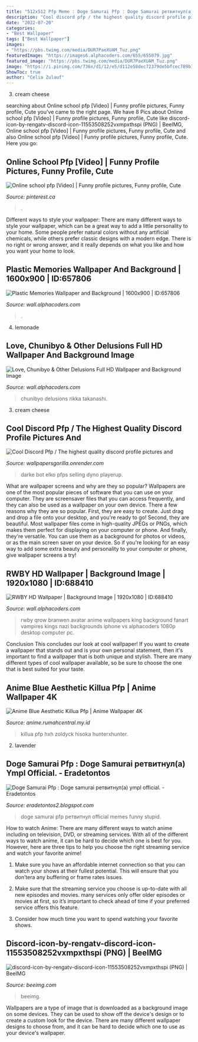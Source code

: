 ```yaml
---
title: "512x512 Pfp Meme : Doge Samurai Pfp : Doge Samurai ретвитнул(а) Ympl Official."
description: "Cool discord pfp / the highest quality discord profile pictures and"
date: "2022-07-20"
categories:
- "Best Wallpaper"
tags: ["Best Wallpaper"]
images:
- "https://pbs.twimg.com/media/DUR7PaeXUAM_Tuz.png"
featuredImage: "https://images6.alphacoders.com/655/655079.jpg"
featured_image: "https://pbs.twimg.com/media/DUR7PaeXUAM_Tuz.png"
image: "https://i.pinimg.com/736x/d1/12/e5/d112e58dec72379de5bfcec789b18e03.jpg"
ShowToc: true
author: "Celia Zulauf"
---
```



3. cream cheese 

	

		
searching about Online school pfp [Video] | Funny profile pictures, Funny profile, Cute you've came to the right page. We have 8 Pics about Online school pfp [Video] | Funny profile pictures, Funny profile, Cute like discord-icon-by-rengatv-discord-icon-11553508252vxmpxthspi (PNG) | BeeIMG, Online school pfp [Video] | Funny profile pictures, Funny profile, Cute and also Online school pfp [Video] | Funny profile pictures, Funny profile, Cute. Here you go:
		
    
## Online School Pfp [Video] | Funny Profile Pictures, Funny Profile, Cute

<img loading=lazy src="https://i.pinimg.com/736x/4b/9b/b4/4b9bb49153f5763bdd41460c31c4ab01.jpg" onerror="this.onerror=null;this.src='https://tse3.mm.bing.net/th?id=OIP.F0h27ECizq4-TZAs9iK5PwHaNK&amp;pid=15.1';" alt="Online school pfp [Video] | Funny profile pictures, Funny profile, Cute">

_Source: pinterest.ca_

>. 

	

Different ways to style your wallpaper:
There are many different ways to style your wallpaper, which can be a great way to add a little personality to your home. Some people prefer natural colors without any artificial chemicals, while others prefer classic designs with a modern edge. There is no right or wrong answer, and it really depends on what you like and how you want your home to look.

    
## Plastic Memories Wallpaper And Background | 1600x900 | ID:657806

<img loading=lazy src="https://images8.alphacoders.com/657/thumb-1920-657806.jpg" onerror="this.onerror=null;this.src='https://tse2.mm.bing.net/th?id=OIP.RGYZX8DknCVnbhVkS_QJqQHaEK&amp;pid=15.1';" alt="Plastic Memories Wallpaper and Background | 1600x900 | ID:657806">

_Source: wall.alphacoders.com_

>. 

	

4. lemonade 

    
## Love, Chunibyo &amp; Other Delusions Full HD Wallpaper And Background Image

<img loading=lazy src="https://images6.alphacoders.com/655/655079.jpg" onerror="this.onerror=null;this.src='https://tse3.mm.bing.net/th?id=OIP.5JHtmwlZaxTrHdhKQ3y0_gHaEK&amp;pid=15.1';" alt="Love, Chunibyo &amp; Other Delusions Full HD Wallpaper and Background Image">

_Source: wall.alphacoders.com_

>chunibyo delusions rikka takanashi. 

	

3. cream cheese 

    
## Cool Discord Pfp / The Highest Quality Discord Profile Pictures And

<img loading=lazy src="https://pbs.twimg.com/media/DUR7PaeXUAM_Tuz.png" onerror="this.onerror=null;this.src='https://tse1.mm.bing.net/th?id=OIP.DtqXy-NHw60dYzHxAHMP1QHaHa&amp;pid=15.1';" alt="Cool Discord Pfp / The highest quality discord profile pictures and">

_Source: wallpapersgorilla.onrender.com_

>darke bot elko pfps selling dyno playerup. 

	

What are wallpaper screens and why are they so popular?
Wallpapers are one of the most popular pieces of software that you can use on your computer. They are screensaver files that you can access frequently, and they can also be used as a wallpaper on your own device. There a few reasons why they are so popular. First, they are easy to create. Just drag and drop a file onto your desktop, and you're ready to go! Second, they are beautiful. Most wallpaper files come in high-quality JPEGs or PNGs, which makes them perfect for displaying on your computer or phone. And finally, they're versatile. You can use them as a background for photos or videos, or as the main screen saver on your device. So if you're looking for an easy way to add some extra beauty and personality to your computer or phone, give wallpaper screens a try!

    
## RWBY HD Wallpaper | Background Image | 1920x1080 | ID:688410

<img loading=lazy src="https://images8.alphacoders.com/688/thumb-1920-688410.png" onerror="this.onerror=null;this.src='https://tse1.mm.bing.net/th?id=OIP.8xpN1G7gYX_fgxLTrVCYUwHaEK&amp;pid=15.1';" alt="RWBY HD Wallpaper | Background Image | 1920x1080 | ID:688410">

_Source: wall.alphacoders.com_

>rwby qrow branwen avatar anime wallpapers king background fanart vampires kings nazi backgrounds iphone vs alphacoders 1080p desktop computer pc. 

	

Conclusion
This concludes our look at cool wallpaper! If you want to create a wallpaper that stands out and is your own personal statement, then it's important to find a wallpaper that is both unique and stylish. There are many different types of cool wallpaper available, so be sure to choose the one that is best suited for your taste.

    
## Anime Blue Aesthetic Killua Pfp | Anime Wallpaper 4K

<img loading=lazy src="https://lh6.googleusercontent.com/proxy/YpcxR40Ci-OiX1lf50_uKjNsU5fOZGFfV0ReIu2j9RScCwxDtfHogORYVZXXQJZxmmhRuBMSr-76ai05WYBlC0K-rmnXkECz7y0DWOwvs4328zusDKWDzFAOCg" onerror="this.onerror=null;this.src='https://tse2.mm.bing.net/th?id=OIP.5Dobg_zBiNiB_Jw9eD9PUgAAAA&amp;pid=15.1';" alt="Anime Blue Aesthetic Killua Pfp | Anime Wallpaper 4K">

_Source: anime.rumahcentral.my.id_

>killua pfp hxh zoldyck hisoka hunterxhunter. 

	

2. lavender 

    
## Doge Samurai Pfp : Doge Samurai ретвитнул(а) Ympl Official. - Eradetontos

<img loading=lazy src="https://i.pinimg.com/736x/d1/12/e5/d112e58dec72379de5bfcec789b18e03.jpg" onerror="this.onerror=null;this.src='https://tse4.mm.bing.net/th?id=OIP.ERyQl7KZlA5DXYa3sbkFxAHaHa&amp;pid=15.1';" alt="Doge Samurai Pfp : Doge samurai ретвитнул(а) ympl official. - Eradetontos">

_Source: eradetontos2.blogspot.com_

>doge samurai pfp ретвитнул official memes funny stupid. 

	

How to watch Anime: There are many different ways to watch anime including on television, DVD, or streaming services.
With all of the different ways to watch anime, it can be hard to decide which one is best for you. However, here are three tips to help you choose the right streaming service and watch your favorite anime!
1. Make sure you have an affordable internet connection so that you can watch your shows at their fullest potential. This will ensure that you don’tera any buffering or frame rates issues.

2. Make sure that the streaming service you choose is up-to-date with all new episodes and movies. many services only offer older episodes or movies at first, so it’s important to check ahead of time if your preferred service offers this feature.

3. Consider how much time you want to spend watching your favorite shows.

    
## Discord-icon-by-rengatv-discord-icon-11553508252vxmpxthspi (PNG) | BeeIMG

<img loading=lazy src="http://beeimg.com/images/b89917152674.png" onerror="this.onerror=null;this.src='https://tse3.mm.bing.net/th?id=OIP.pcypfjhK2bGLsLu83ju5KwHaHk&amp;pid=15.1';" alt="discord-icon-by-rengatv-discord-icon-11553508252vxmpxthspi (PNG) | BeeIMG">

_Source: beeimg.com_

>beeimg. 

	

Wallpapers are a type of image that is downloaded as a background image on some devices. They can be used to show off the device's design or to create a custom look for the device. There are many different wallpaper designs to choose from, and it can be hard to decide which one to use as your device's wallpaper.


